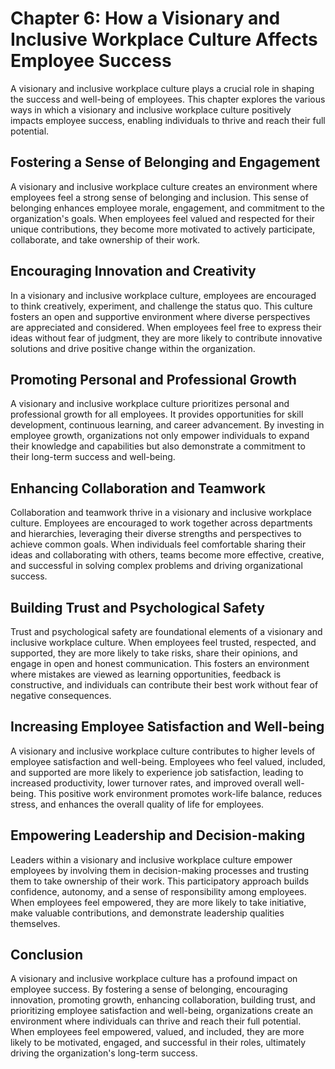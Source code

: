 Chapter 6: How a Visionary and Inclusive Workplace Culture Affects Employee Success
===================================================================================

A visionary and inclusive workplace culture plays a crucial role in shaping the success and well-being of employees. This chapter explores the various ways in which a visionary and inclusive workplace culture positively impacts employee success, enabling individuals to thrive and reach their full potential.

Fostering a Sense of Belonging and Engagement
---------------------------------------------

A visionary and inclusive workplace culture creates an environment where employees feel a strong sense of belonging and inclusion. This sense of belonging enhances employee morale, engagement, and commitment to the organization's goals. When employees feel valued and respected for their unique contributions, they become more motivated to actively participate, collaborate, and take ownership of their work.

Encouraging Innovation and Creativity
-------------------------------------

In a visionary and inclusive workplace culture, employees are encouraged to think creatively, experiment, and challenge the status quo. This culture fosters an open and supportive environment where diverse perspectives are appreciated and considered. When employees feel free to express their ideas without fear of judgment, they are more likely to contribute innovative solutions and drive positive change within the organization.

Promoting Personal and Professional Growth
------------------------------------------

A visionary and inclusive workplace culture prioritizes personal and professional growth for all employees. It provides opportunities for skill development, continuous learning, and career advancement. By investing in employee growth, organizations not only empower individuals to expand their knowledge and capabilities but also demonstrate a commitment to their long-term success and well-being.

Enhancing Collaboration and Teamwork
------------------------------------

Collaboration and teamwork thrive in a visionary and inclusive workplace culture. Employees are encouraged to work together across departments and hierarchies, leveraging their diverse strengths and perspectives to achieve common goals. When individuals feel comfortable sharing their ideas and collaborating with others, teams become more effective, creative, and successful in solving complex problems and driving organizational success.

Building Trust and Psychological Safety
---------------------------------------

Trust and psychological safety are foundational elements of a visionary and inclusive workplace culture. When employees feel trusted, respected, and supported, they are more likely to take risks, share their opinions, and engage in open and honest communication. This fosters an environment where mistakes are viewed as learning opportunities, feedback is constructive, and individuals can contribute their best work without fear of negative consequences.

Increasing Employee Satisfaction and Well-being
-----------------------------------------------

A visionary and inclusive workplace culture contributes to higher levels of employee satisfaction and well-being. Employees who feel valued, included, and supported are more likely to experience job satisfaction, leading to increased productivity, lower turnover rates, and improved overall well-being. This positive work environment promotes work-life balance, reduces stress, and enhances the overall quality of life for employees.

Empowering Leadership and Decision-making
-----------------------------------------

Leaders within a visionary and inclusive workplace culture empower employees by involving them in decision-making processes and trusting them to take ownership of their work. This participatory approach builds confidence, autonomy, and a sense of responsibility among employees. When employees feel empowered, they are more likely to take initiative, make valuable contributions, and demonstrate leadership qualities themselves.

Conclusion
----------

A visionary and inclusive workplace culture has a profound impact on employee success. By fostering a sense of belonging, encouraging innovation, promoting growth, enhancing collaboration, building trust, and prioritizing employee satisfaction and well-being, organizations create an environment where individuals can thrive and reach their full potential. When employees feel empowered, valued, and included, they are more likely to be motivated, engaged, and successful in their roles, ultimately driving the organization's long-term success.
